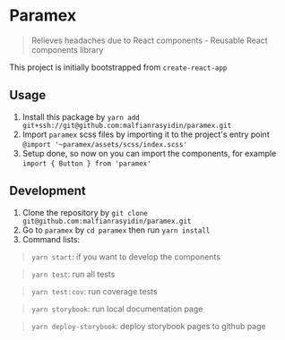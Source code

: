 # Paramex
> Relieves headaches due to React components - Reusable React components library

This project is initially bootstrapped from `create-react-app`

## Usage
1. Install this package by `yarn add git+ssh://git@github.com:malfianrasyidin/paramex.git`
2. Import `paramex` scss files by importing it to the project's entry point `@import '~paramex/assets/scss/index.scss'`
3. Setup done, so now on you can import the components, for example `import { Button } from 'paramex'`

## Development
1. Clone the repository by `git clone git@github.com:malfianrasyidin/paramex.git`
2. Go to `paramex` by `cd paramex` then run `yarn install`
3. Command lists:
>`yarn start`: if you want to develop the components

>`yarn test`: run all tests 

>`yarn test:cov`: run coverage tests

>`yarn storybook`: run local documentation page

>`yarn deploy-storybook`: deploy storybook pages to github page

